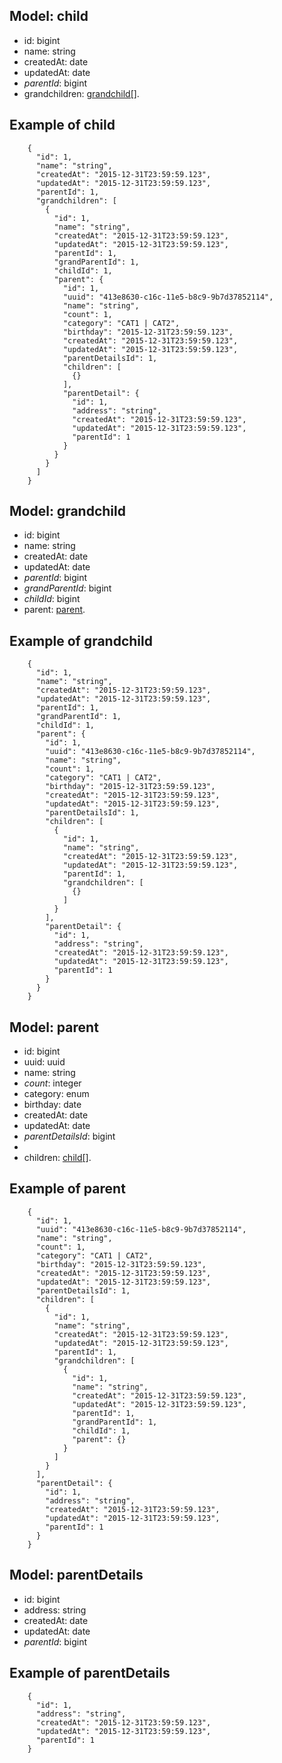 

## Model: child
* id: bigint
* name: string
* createdAt: date
* updatedAt: date
* *parentId*: bigint
* grandchildren: [grandchild[]](#model-grandchild).



## Example of  child
```
    {
      "id": 1,
      "name": "string",
      "createdAt": "2015-12-31T23:59:59.123",
      "updatedAt": "2015-12-31T23:59:59.123",
      "parentId": 1,
      "grandchildren": [
        {
          "id": 1,
          "name": "string",
          "createdAt": "2015-12-31T23:59:59.123",
          "updatedAt": "2015-12-31T23:59:59.123",
          "parentId": 1,
          "grandParentId": 1,
          "childId": 1,
          "parent": {
            "id": 1,
            "uuid": "413e8630-c16c-11e5-b8c9-9b7d37852114",
            "name": "string",
            "count": 1,
            "category": "CAT1 | CAT2",
            "birthday": "2015-12-31T23:59:59.123",
            "createdAt": "2015-12-31T23:59:59.123",
            "updatedAt": "2015-12-31T23:59:59.123",
            "parentDetailsId": 1,
            "children": [
              {}
            ],
            "parentDetail": {
              "id": 1,
              "address": "string",
              "createdAt": "2015-12-31T23:59:59.123",
              "updatedAt": "2015-12-31T23:59:59.123",
              "parentId": 1
            }
          }
        }
      ]
    }
```



## Model: grandchild
* id: bigint
* name: string
* createdAt: date
* updatedAt: date
* *parentId*: bigint
* *grandParentId*: bigint
* *childId*: bigint
* parent: [parent](#model-parent).



## Example of  grandchild
```
    {
      "id": 1,
      "name": "string",
      "createdAt": "2015-12-31T23:59:59.123",
      "updatedAt": "2015-12-31T23:59:59.123",
      "parentId": 1,
      "grandParentId": 1,
      "childId": 1,
      "parent": {
        "id": 1,
        "uuid": "413e8630-c16c-11e5-b8c9-9b7d37852114",
        "name": "string",
        "count": 1,
        "category": "CAT1 | CAT2",
        "birthday": "2015-12-31T23:59:59.123",
        "createdAt": "2015-12-31T23:59:59.123",
        "updatedAt": "2015-12-31T23:59:59.123",
        "parentDetailsId": 1,
        "children": [
          {
            "id": 1,
            "name": "string",
            "createdAt": "2015-12-31T23:59:59.123",
            "updatedAt": "2015-12-31T23:59:59.123",
            "parentId": 1,
            "grandchildren": [
              {}
            ]
          }
        ],
        "parentDetail": {
          "id": 1,
          "address": "string",
          "createdAt": "2015-12-31T23:59:59.123",
          "updatedAt": "2015-12-31T23:59:59.123",
          "parentId": 1
        }
      }
    }
```



## Model: parent
* id: bigint
* uuid: uuid
* name: string
* *count*: integer
* category: enum
* birthday: date
* createdAt: date
* updatedAt: date
* *parentDetailsId*: bigint
* [parentDetail]: [parentDetails](#model-parentDetails).
* children: [child[]](#model-child).



## Example of  parent
```
    {
      "id": 1,
      "uuid": "413e8630-c16c-11e5-b8c9-9b7d37852114",
      "name": "string",
      "count": 1,
      "category": "CAT1 | CAT2",
      "birthday": "2015-12-31T23:59:59.123",
      "createdAt": "2015-12-31T23:59:59.123",
      "updatedAt": "2015-12-31T23:59:59.123",
      "parentDetailsId": 1,
      "children": [
        {
          "id": 1,
          "name": "string",
          "createdAt": "2015-12-31T23:59:59.123",
          "updatedAt": "2015-12-31T23:59:59.123",
          "parentId": 1,
          "grandchildren": [
            {
              "id": 1,
              "name": "string",
              "createdAt": "2015-12-31T23:59:59.123",
              "updatedAt": "2015-12-31T23:59:59.123",
              "parentId": 1,
              "grandParentId": 1,
              "childId": 1,
              "parent": {}
            }
          ]
        }
      ],
      "parentDetail": {
        "id": 1,
        "address": "string",
        "createdAt": "2015-12-31T23:59:59.123",
        "updatedAt": "2015-12-31T23:59:59.123",
        "parentId": 1
      }
    }
```



## Model: parentDetails
* id: bigint
* address: string
* createdAt: date
* updatedAt: date
* *parentId*: bigint



## Example of  parentDetails
```
    {
      "id": 1,
      "address": "string",
      "createdAt": "2015-12-31T23:59:59.123",
      "updatedAt": "2015-12-31T23:59:59.123",
      "parentId": 1
    }
```


